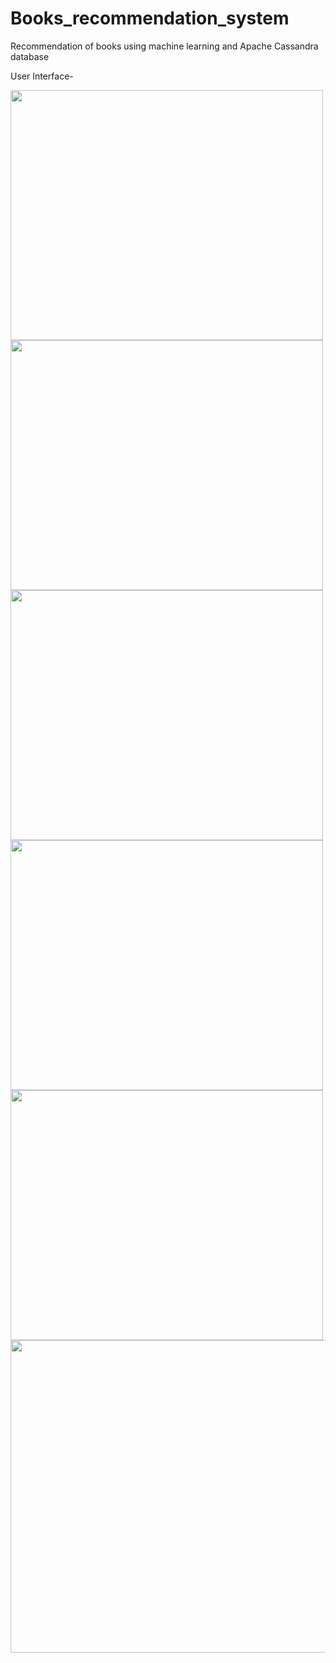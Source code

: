 # Books_recommendation_system
Recommendation of books using machine learning and Apache Cassandra database

User Interface-

<img src="https://github.com/priyanka-badgujar/Books_recommendation_system/blob/master/screenshots/image001.png" width="500" height="400"/>
<img src="https://github.com/priyanka-badgujar/Books_recommendation_system/blob/master/screenshots/image002.png" width="500" height="400"/>
<img src="https://github.com/priyanka-badgujar/Books_recommendation_system/blob/master/screenshots/image004.png" width="500" height="400"/>
<img src="https://github.com/priyanka-badgujar/Books_recommendation_system/blob/master/screenshots/image6.png" width="500" height="400"/>
<img src="https://github.com/priyanka-badgujar/Books_recommendation_system/blob/master/screenshots/image7.png" width="500" height="400"/>
<img src="https://github.com/priyanka-badgujar/Books_recommendation_system/blob/master/screenshots/image8.png" width="800" height="500"/>
